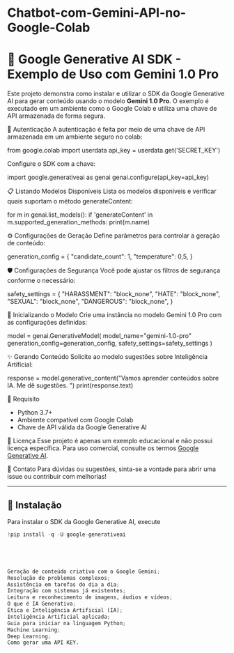 # Chatbot-com-Gemini-API-no-Google-Colab

# 🤖 Google Generative AI SDK - Exemplo de Uso com Gemini 1.0 Pro

Este projeto demonstra como instalar e utilizar o SDK da Google Generative AI para gerar conteúdo usando o modelo **Gemini 1.0 Pro**. O exemplo é executado em um ambiente como o Google Colab e utiliza uma chave de API armazenada de forma segura.

🔐 Autenticação
A autenticação é feita por meio de uma chave de API armazenada em um ambiente seguro no colab:

from google.colab import userdata
api_key = userdata.get('SECRET_KEY')

Configure o SDK com a chave:

import google.generativeai as genai
genai.configure(api_key=api_key)

📋 Listando Modelos Disponíveis
 Lista os modelos disponíveis e verificar quais suportam o método generateContent:

for m in genai.list_models(): 
  if 'generateContent' in m.supported_generation_methods:
    print(m.name)

⚙️ Configurações de Geração
Define parâmetros para controlar a geração de conteúdo:

generation_config = {
    "candidate_count": 1,
    "temperature": 0,5,
}

🛡️ Configurações de Segurança
Você pode ajustar os filtros de segurança conforme o necessário:

safety_settings = {
    "HARASSMENT": "block_none",
    "HATE": "block_none",
    "SEXUAL": "block_none",
    "DANGEROUS": "block_none",
}

🧠 Inicializando o Modelo
Crie uma instância no modelo Gemini 1.0 Pro com as configurações definidas:

model = genai.GenerativeModel(
    model_name="gemini-1.0-pro"
    generation_config=generation_config,
    safety_settings=safety_settings
)

✨ Gerando Conteúdo
Solicite ao modelo sugestões sobre Inteligência Artificial:

response = model.generative_content("Vamos aprender conteúdos sobre IA. Me dê sugestões. ")
print(response.text)

📎 Requisito
- Python 3.7+
- Ambiente compatível com Google Colab
- Chave de API válida da Google Generative AI

📘 Licença
Esse projeto é apenas um exemplo educacional e não possui licença específica. Para uso comercial, consulte os termos [Google Generative AI](https://ai.google.dev/).

💬 Contato
Para dúvidas ou sugestões, sinta-se a vontade para abrir uma issue ou contribuir com melhorias!



---

## 🚀 Instalação

Para instalar o SDK da Google Generative AI, execute

```python
!pip install -q -U google-generativeai





Geração de conteúdo criativo com o Google Gemini;
Resolução de problemas complexos;
Assistência em tarefas do dia a dia;
Integração com sistemas já existentes;
Leitura e reconhecimento de imagens, áudios e vídeos;
O que é IA Generativa;
Ética e Inteligência Artificial (IA);
Inteligência Artificial aplicada;
Guia para iniciar na linguagem Python;
Machine Learning;
Deep Learning;
Como gerar uma API KEY.



